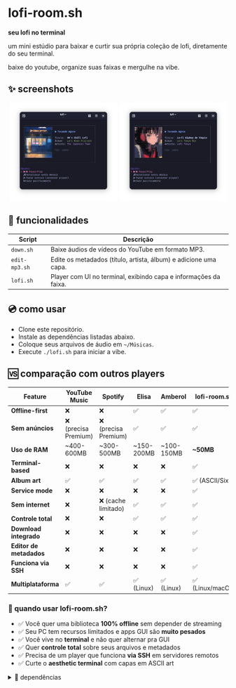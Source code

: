 # lofi-room.sh

**seu lofi no terminal**

<p>
  um mini estúdio para baixar e curtir sua própria coleção de lofi, diretamente do seu terminal.
</p>
<p>
  baixe do youtube, organize suas faixas e mergulhe na vibe.
</p>

## ✨ screenshots

<p align="center">
  <img src="./images/90's_lofi.png" width="49%">
  <img src="./images/tokyo_lofi.png" width="49%">
</p> 

## 🚀 funcionalidades

| Script | Descrição |
| --- | --- |
| `down.sh` | Baixe áudios de vídeos do YouTube em formato MP3. |
| `edit-mp3.sh` | Edite os metadados (título, artista, álbum) e adicione uma capa. |
| `lofi.sh` | Player com UI no terminal, exibindo capa e informações da faixa. |

## 💿 como usar

-  Clone este repositório.
-  Instale as dependências listadas abaixo.
-  Coloque seus arquivos de áudio em `~/Músicas`.
-  Execute `./lofi.sh` para iniciar a vibe.

## 🆚 comparação com outros players

| Feature | YouTube Music | Spotify | Elisa | Amberol | lofi-room.sh |
|---------|---------------|---------|-------|---------|--------------|
| **Offline-first** | ❌ | ❌ | ✅ | ✅ | ✅ |
| **Sem anúncios** | ❌ (precisa Premium) | ❌ (precisa Premium) | ✅ | ✅ | ✅ |
| **Uso de RAM** | ~400-600MB | ~300-500MB | ~150-200MB | ~100-150MB | **~50MB** |
| **Terminal-based** | ❌ | ❌ | ❌ | ❌ | ✅ |
| **Album art** | ✅ | ✅ | ✅ | ✅ | ✅ (ASCII/Sixel) |
| **Service mode** | ❌ | ❌ | ❌ | ❌ | ✅ |
| **Sem internet** | ❌ | ❌ (cache limitado) | ✅ | ✅ | ✅ |
| **Controle total** | ❌ | ❌ | ✅ | ✅ | ✅ |
| **Download integrado** | ❌ | ❌ | ❌ | ❌ | ✅ |
| **Editor de metadados** | ❌ | ❌ | ❌ | ❌ | ✅ |
| **Funciona via SSH** | ❌ | ❌ | ❌ | ❌ | ✅ |
| **Multiplataforma** | ✅ | ✅ | ✅ (Linux) | ✅ (Linux) | ✅ (Linux/macOS) |

### 🎯 quando usar lofi-room.sh?

- ✅ Você quer uma biblioteca **100% offline** sem depender de streaming
- ✅ Seu PC tem recursos limitados e apps GUI são **muito pesados**
- ✅ Você vive no **terminal** e não quer alternar pra GUI
- ✅ Quer **controle total** sobre seus arquivos e metadados
- ✅ Precisa de um player que funciona **via SSH** em servidores remotos
- ✅ Curte o **aesthetic terminal** com capas em ASCII art

<details>
  <summary>🔧 dependências</summary>
  
  * `mpv` (o player de áudio)
  * `yt-dlp` (para baixar do YouTube)
  * `ffmpeg` (para edição de metadados e extração de capa)
  * `gum` (para a interface no terminal)
  * `chafa` (para exibir a arte do álbum no terminal)
  * `jq` (para processar dados JSON dos metadados)
  * `dbus-send` (para controlar o player)

</details>
